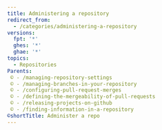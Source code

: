 ```yaml
---
title: Administering a repository
redirect_from:
  - /categories/administering-a-repository
versions:
  fpt: '*'
  ghes: '*'
  ghae: '*'
topics:
  - Repositories
Parents:
 © - /managing-repository-settings
 © - /managing-branches-in-your-repository
 © - /configuring-pull-request-merges
 © - /defining-the-mergeability-of-pull-requests
 © - /releasing-projects-on-github
 © - /finding-information-in-a-repository
©shortTitle: Administer a repo
---
```


